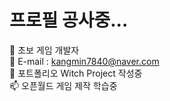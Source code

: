 # 프로필 공사중...

🌱 초보 게임 개발자 <br>
💬 E-mail : kangmin7840@naver.com <br>
🔭 포트폴리오 Witch Project 작성중 <br>
📫 오픈월드 게임 제작 학습중
<!--
**Cenchi185/Cenchi185** is a ✨ _special_ ✨ repository because its `README.md` (this file) appears on your GitHub profile.

Here are some ideas to get you started:

- 🔭 I’m currently working on ...
- 🌱 I’m currently learning ...
- 👯 I’m looking to collaborate on ...
- 🤔 I’m looking for help with ...
- 💬 Ask me about ...
- 📫 How to reach me: ...
- 😄 Pronouns: ...
- ⚡ Fun fact: ...
-->
